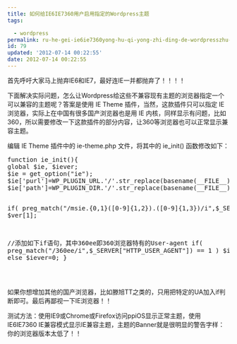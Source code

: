```yaml
---
title: 如何给IE6IE7360用户启用指定的Wordpress主题
tags: 

  - wordpress
permalink: ru-he-gei-ie6ie7360yong-hu-qi-yong-zhi-ding-de-wordpresszhu-ti
id: 79
updated: '2012-07-14 00:22:55'
date: 2012-07-14 00:22:55
---
```


<p>首先呼吁大家马上抛弃IE6和IE7，最好连IE一并都抛弃了！！！！</p>
<p>下面解决实际问题，怎么让Wordpress给这些不兼容现有主题的浏览器指定一个可以兼容的主题呢？答案是使用 IE Theme 插件，当然，这款插件只可以指定 IE 浏览器，实际上在中国有很多国产浏览器也是用 IE 内核，同样显示有问题，比如 360，所以需要修改一下这款插件的部分内容，让360等浏览器也可以正常显示兼容主题。</p>
<p>编辑 IE Theme 插件中的 ie-theme.php 文件，将其中的 ie_init() 函数修改如下：</p>
<pre class="brush: php;fontsize: 100; first-line: 1; ">function ie_init(){
global $ie, $iever;
$ie = get_option("ie");
$ie['purl']=WP_PLUGIN_URL.'/'.str_replace(basename(__FILE__),"",plugin_basename(__FILE__));
$ie['path']=WP_PLUGIN_DIR.'/'.str_replace(basename(__FILE__),"",plugin_basename(__FILE__));

if( preg_match("/msie.{0,1}([0-9]{1,2}).([0-9]{1,3})/i",$_SERVER["HTTP_USER_AGENT"],$ver) ){
$iever = $ver[1];

//添加如下if语句，其中360ee即360浏览器特有的User-agent
if( preg_match("/360ee/i",$_SERVER["HTTP_USER_AGENT"]) == 1 )
$iever = 6;
}
else $iever=0;
}</pre>
<p>&nbsp;</p>
<p>如果你想增加其他的国产浏览器，比如滕旭TT之类的，只用把特定的UA加入if判断即可。最后再鄙视一下IE浏览器！！</p>
<p>测试方法：使用IE9或Chrome或Firefox访问ppiOS显示正常主题，使用IE6IE7360 IE兼容模式显示IE兼容主题，主题的Banner就是很明显的警告字样：你的浏览器版本太低了！！</p>